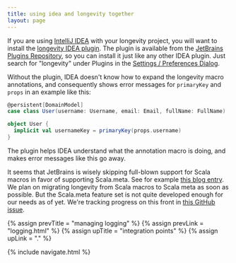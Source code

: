 ```yaml
---
title: using idea and longevity together
layout: page
---
```


If you are using [IntelliJ IDEA](https://www.jetbrains.com/idea/) with your longevity project, you will
want to install the [longevity IDEA
plugin](https://github.com/longevityframework/longevity-idea-plugin). The plugin is available from
the [JetBrains Plugins Repository](https://plugins.jetbrains.com/plugin/9896-longevity), so you can
install it just like any other IDEA plugin. Just search for "longevity" under Plugins in the 
[Settings / Preferences Dialog](https://www.jetbrains.com/help/idea/settings-preferences-dialog.html).

Without the plugin, IDEA doesn't know how to expand the longevity macro annotations, and
consequently shows error messages for `primaryKey` and `props` in an example like this:

```scala
@persistent[DomainModel]
case class User(username: Username, email: Email, fullName: FullName)

object User {
  implicit val usernameKey = primaryKey(props.username)
}
```

The plugin helps IDEA understand what the annotation macro is doing, and makes error messages like
this go away.

It seems that JetBrains is wisely skipping full-blown support for Scala macros in favor of
supporting Scala.meta. See for example [this blog
entry](https://blog.jetbrains.com/scala/2016/11/11/intellij-idea-2016-3-rc-scala-js-scala-meta-and-more/).
We plan on migrating longevity from Scala macros to Scala meta as soon as possible. But the
Scala.meta feature set is not quite developed enough for our needs as of yet. We're tracking
progress on this front in [this GitHub
issue](https://github.com/longevityframework/longevity/issues/37).

{% assign prevTitle = "managing logging" %}
{% assign prevLink  = "logging.html" %}
{% assign upTitle   = "integration points" %}
{% assign upLink    = "." %}

{% include navigate.html %}

